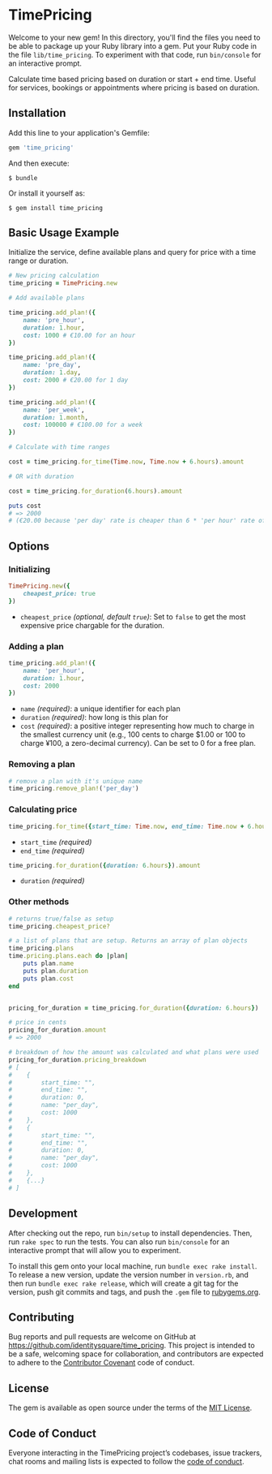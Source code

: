 # TimePricing

Welcome to your new gem! In this directory, you'll find the files you need to be able to package up your Ruby library into a gem. Put your Ruby code in the file `lib/time_pricing`. To experiment with that code, run `bin/console` for an interactive prompt.


Calculate time based pricing based on duration or start + end time. Useful for services, bookings or appointments where pricing is based on duration. 

## Installation

Add this line to your application's Gemfile:

```ruby
gem 'time_pricing'
```

And then execute:

    $ bundle

Or install it yourself as:

    $ gem install time_pricing

## Basic Usage Example

Initialize the service, define available plans and query for price with a time range or duration.

``` ruby
# New pricing calculation
time_pricing = TimePricing.new

# Add available plans

time_pricing.add_plan!({
    name: 'pre_hour',
    duration: 1.hour,
    cost: 1000 # €10.00 for an hour
})

time_pricing.add_plan!({
    name: 'pre_day',
    duration: 1.day,
    cost: 2000 # €20.00 for 1 day
})

time_pricing.add_plan!({
    name: 'per_week',
    duration: 1.month,
    cost: 100000 # €100.00 for a week
})

# Calculate with time ranges

cost = time_pricing.for_time(Time.now, Time.now + 6.hours).amount

# OR with duration

cost = time_pricing.for_duration(6.hours).amount

puts cost
# => 2000 
# (€20.00 because 'per day' rate is cheaper than 6 * 'per hour' rate of €60.00 in total)
```

## Options

### Initializing 

``` ruby
TimePricing.new({
    cheapest_price: true
})
```
* `cheapest_price` *(optional, default `true`)*: Set to `false` to get the most expensive price chargable for the duration.

### Adding a plan

``` ruby
time_pricing.add_plan!({
    name: 'per_hour',
    duration: 1.hour,
    cost: 2000
})
```

* `name` *(required)*: a unique identifier for each plan
* `duration` *(required)*: how long is this plan for
* `cost` *(required)*: a positive integer representing how much to charge in the smallest currency unit (e.g., 100 cents to charge $1.00 or 100 to charge ¥100, a zero-decimal currency). Can be set to 0 for a free plan.

### Removing a plan

``` ruby
# remove a plan with it's unique name
time_pricing.remove_plan!('per_day')
```

### Calculating price

``` ruby
time_pricing.for_time({start_time: Time.now, end_time: Time.now + 6.hours}).amount
```

* `start_time` *(required)*
* `end_time` *(required)*


``` ruby
time_pricing.for_duration({duration: 6.hours}).amount
```

* `duration` *(required)*

### Other methods

``` ruby
# returns true/false as setup
time_pricing.cheapest_price?

# a list of plans that are setup. Returns an array of plan objects
time_pricing.plans
time.pricing.plans.each do |plan|
    puts plan.name
    puts plan.duration
    puts plan.cost
end


pricing_for_duration = time_pricing.for_duration({duration: 6.hours})

# price in cents
pricing_for_duration.amount 
# => 2000

# breakdown of how the amount was calculated and what plans were used
pricing_for_duration.pricing_breakdown
# [
#    {
#        start_time: "",
#        end_time: "",
#        duration: 0,
#        name: "per_day",
#        cost: 1000
#    },
#    {
#        start_time: "",
#        end_time: "",
#        duration: 0,
#        name: "per_day",
#        cost: 1000
#    },
#    {...}
# ]

```


## Development

After checking out the repo, run `bin/setup` to install dependencies. Then, run `rake spec` to run the tests. You can also run `bin/console` for an interactive prompt that will allow you to experiment.

To install this gem onto your local machine, run `bundle exec rake install`. To release a new version, update the version number in `version.rb`, and then run `bundle exec rake release`, which will create a git tag for the version, push git commits and tags, and push the `.gem` file to [rubygems.org](https://rubygems.org).

## Contributing

Bug reports and pull requests are welcome on GitHub at https://github.com/identitysquare/time_pricing. This project is intended to be a safe, welcoming space for collaboration, and contributors are expected to adhere to the [Contributor Covenant](http://contributor-covenant.org) code of conduct.

## License

The gem is available as open source under the terms of the [MIT License](https://opensource.org/licenses/MIT).

## Code of Conduct

Everyone interacting in the TimePricing project’s codebases, issue trackers, chat rooms and mailing lists is expected to follow the [code of conduct](https://github.com/[USERNAME]/time_pricing/blob/master/CODE_OF_CONDUCT.md).


